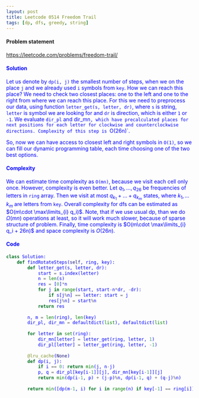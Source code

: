 ```yaml
---
layout: post
title: Leetcode 0514 Freedom Trail
tags: [dp, dfs, greedy, string]
---
```


#### Problem statement

<a href="https://leetcode.com/problems/freedom-trail/"> <font color = blue>https://leetcode.com/problems/freedom-trail/

#### Solution
Let us denote by `dp(i, j)` the smallest number of steps, when we on the place `j` and we already used `i` symbols from `key`. How we can reach this place? We need to check two closest places: one to the left and one to the right from where we can reach this place. For this we need to preprocess our data, using function `letter_get(s, letter, dr)`, where `s` is string, `letter` is symbol we are looking for and `dr` is direction, which is either `1` or `-1`. We evaluate `dir_pl` and dir_mn`, which have precalculated places for next positions for each letter for clockwise and counterclockwise directions. Complexity of this step is `O(26n)`. 

So, now we can have access to closest left and right symbols in `O(1)`, so we can fill our dynamic programming table, each time choosing one of the two best options.

#### Complexity
We can estimate time complexity as `O(mn)`, because we visit each cell only once. However, complexity is even better. Let $q_1,\dots, q_{26}$ be frequencies of letters in `ring` array. Then we visit at most $q_{k_1} + \dots + q_{k_m}$ states, where $k_1, \dots k_m$ are letters from `key`. Overall complexity for dfs can be estimated as $O(m\cdot \max\limits_{i} q_i)$. Note, that if we use usual dp, than we do $\Omega(mn)$ operations at least, so it will work much slower, because of sparse structure of problem.
Finally, time complexity is $O(m\cdot \max\limits_{i} q_i + 26n)$ and space complexity is $O(26n)$.

#### Code
```python
class Solution:
    def findRotateSteps(self, ring, key):
        def letter_get(s, letter, dr):
            start = s.index(letter)
            n = len(s) 
            res = [0]*n
            for j in range(start, start-n*dr, -dr):
                if s[j%n] == letter: start = j
                res[j%n] = start%n
            return res
        
        n, m = len(ring), len(key)
        dir_pl, dir_mn = defaultdict(list), defaultdict(list)
        
        for letter in set(ring):
            dir_mn[letter] = letter_get(ring, letter, 1)
            dir_pl[letter] = letter_get(ring, letter, -1)
        
        @lru_cache(None)
        def dp(i, j):
            if i == 0: return min(j, n-j)
            p, q = dir_pl[key[i-1]][j], dir_mn[key[i-1]][j]    
            return min(dp(i-1, p) + (j-p)%n, dp(i-1, q) + (q-j)%n)
        
        return min([dp(m-1, i) for i in range(n) if key[-1] == ring[i]]) + m
```

